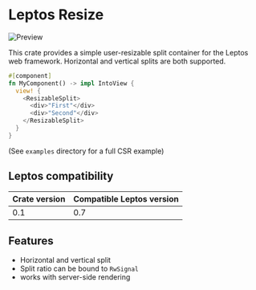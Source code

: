 # Leptos Resize

![Preview](https://github.com/zortax/leptos-resize/blob/main/preview.gif?raw=true)

This crate provides a simple user-resizable split container for the Leptos web
framework. Horizontal and vertical splits are both supported.

```rust
#[component]
fn MyComponent() -> impl IntoView {
  view! {
    <ResizableSplit>
      <div>"First"</div>
      <div>"Second"</div>
    </ResizableSplit>
  }
}
```
(See `examples` directory for a full CSR example)

## Leptos compatibility

| Crate version | Compatible Leptos version |
|---------------|---------------------------|
| 0.1           | 0.7                       |

## Features

- Horizontal and vertical split
- Split ratio can be bound to `RwSignal`
- works with server-side rendering
